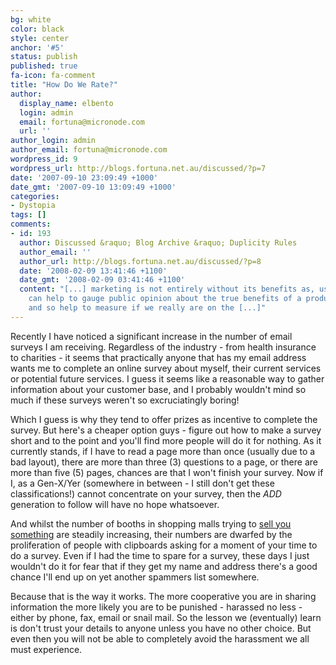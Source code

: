 ```yaml
---
bg: white
color: black
style: center
anchor: '#5'
status: publish
published: true
fa-icon: fa-comment
title: "How Do We Rate?"
author:
  display_name: elbento
  login: admin
  email: fortuna@micronode.com
  url: ''
author_login: admin
author_email: fortuna@micronode.com
wordpress_id: 9
wordpress_url: http://blogs.fortuna.net.au/discussed/?p=7
date: '2007-09-10 23:09:49 +1000'
date_gmt: '2007-09-10 13:09:49 +1000'
categories:
- Dystopia
tags: []
comments:
- id: 193
  author: Discussed &raquo; Blog Archive &raquo; Duplicity Rules
  author_email: ''
  author_url: http://blogs.fortuna.net.au/discussed/?p=8
  date: '2008-02-09 13:41:46 +1100'
  date_gmt: '2008-02-09 03:41:46 +1100'
  content: "[...] marketing is not entirely without its benefits as, used wisely it
    can help to gauge public opinion about the true benefits of a product or service,
    and so help to measure if we really are on the [...]"
---
```


Recently I have noticed  a significant increase in the number of email surveys I am receiving. Regardless of the industry - from health insurance to charities - it seems that practically anyone that has my email address wants me to complete an online survey about myself, their current services or potential future services. I guess it seems like a reasonable way to gather information about your customer base, and I probably wouldn't mind so much if these surveys weren't so excruciatingly boring!

Which I guess is why they tend to offer prizes as incentive to complete the survey. But here's a cheaper option guys - figure out how to make a survey short and to the point and you'll find more people will do it for nothing. As it currently stands, if I have to read a page more than once (usually due to a bad layout), there are more than three (3) questions to a page, or there are more than five (5) pages, chances are that I won't finish your survey. Now if I, as a Gen-X/Yer (somewhere in between - I still don't get these classifications!) cannot concentrate on your survey, then the *ADD* generation to follow will have no hope whatsoever.

And whilst the number of booths in shopping malls trying to [sell you something] are steadily increasing, their numbers are dwarfed by the proliferation of people with clipboards asking for a moment of your time to do a survey. Even if I had the time to spare for a survey, these days I just wouldn't do it for fear that if they get my name and address there's a good chance I'll end up on yet another spammers list somewhere.

Because that is the way it works. The more cooperative you are in sharing information the more likely you are to be punished - harassed no less - either by phone, fax, email or snail mail. So the lesson we (eventually) learn is don't trust your details to anyone unless you have no other choice. But even then you will not be able to completely avoid the harassment we all must experience.

[sell you something]: http://blogs.fortuna.net.au/discussed/?p=6
